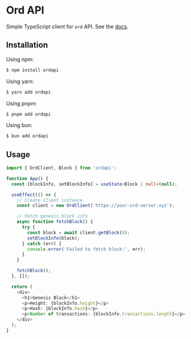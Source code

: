 # Ord API

Simple TypeScript client for `ord` API.
See the [docs](https://docs.ordinals.com/guides/api).

## Installation

Using npm:

```bash
$ npm install ordapi
```

Using yarn:

```bash
$ yarn add ordapi
```

Using pnpm:

```bash
$ pnpm add ordapi
```

Using bun:

```bash
$ bun add ordapi
```

## Usage

```typescript
import { OrdClient, Block } from 'ordapi';

function App() {
  const [blockInfo, setBlockInfo] = useState<Block | null>(null);

  useEffect(() => {
    // Create client instance
    const client = new OrdClient('https://your-ord-server.xyz');

    // Fetch genesis block info
    async function fetchBlock() {
      try {
        const block = await client.getBlock(0);
        setBlockInfo(block);
      } catch (err) {
        console.error('Failed to fetch block:', err);
      }
    }

    fetchBlock();
  }, []);

  return (
    <div>
      <h1>Genesis Block</h1>
      <p>Height: {blockInfo.height}</p>
      <p>Hash: {blockInfo.hash}</p>
      <p>Number of transactions: {blockInfo.transactions.length}</p>
    </div>
  );
}
```
